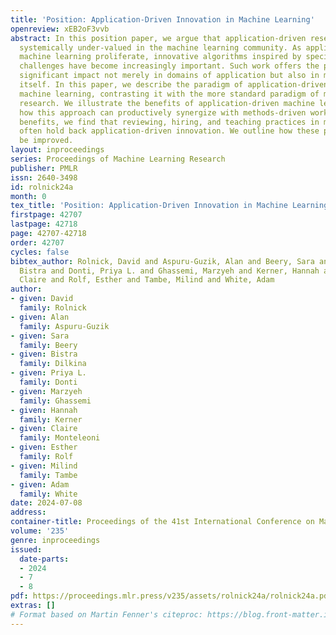 ```yaml
---
title: 'Position: Application-Driven Innovation in Machine Learning'
openreview: xEB2oF3vvb
abstract: In this position paper, we argue that application-driven research has been
  systemically under-valued in the machine learning community. As applications of
  machine learning proliferate, innovative algorithms inspired by specific real-world
  challenges have become increasingly important. Such work offers the potential for
  significant impact not merely in domains of application but also in machine learning
  itself. In this paper, we describe the paradigm of application-driven research in
  machine learning, contrasting it with the more standard paradigm of methods-driven
  research. We illustrate the benefits of application-driven machine learning and
  how this approach can productively synergize with methods-driven work. Despite these
  benefits, we find that reviewing, hiring, and teaching practices in machine learning
  often hold back application-driven innovation. We outline how these processes may
  be improved.
layout: inproceedings
series: Proceedings of Machine Learning Research
publisher: PMLR
issn: 2640-3498
id: rolnick24a
month: 0
tex_title: 'Position: Application-Driven Innovation in Machine Learning'
firstpage: 42707
lastpage: 42718
page: 42707-42718
order: 42707
cycles: false
bibtex_author: Rolnick, David and Aspuru-Guzik, Alan and Beery, Sara and Dilkina,
  Bistra and Donti, Priya L. and Ghassemi, Marzyeh and Kerner, Hannah and Monteleoni,
  Claire and Rolf, Esther and Tambe, Milind and White, Adam
author:
- given: David
  family: Rolnick
- given: Alan
  family: Aspuru-Guzik
- given: Sara
  family: Beery
- given: Bistra
  family: Dilkina
- given: Priya L.
  family: Donti
- given: Marzyeh
  family: Ghassemi
- given: Hannah
  family: Kerner
- given: Claire
  family: Monteleoni
- given: Esther
  family: Rolf
- given: Milind
  family: Tambe
- given: Adam
  family: White
date: 2024-07-08
address:
container-title: Proceedings of the 41st International Conference on Machine Learning
volume: '235'
genre: inproceedings
issued:
  date-parts:
  - 2024
  - 7
  - 8
pdf: https://proceedings.mlr.press/v235/assets/rolnick24a/rolnick24a.pdf
extras: []
# Format based on Martin Fenner's citeproc: https://blog.front-matter.io/posts/citeproc-yaml-for-bibliographies/
---
```

